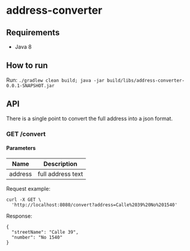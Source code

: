 # address-converter

## Requirements

+ Java 8

## How to run

Run: ```./gradlew clean build; java -jar build/libs/address-converter-0.0.1-SNAPSHOT.jar```

## API

There is a single point to convert the full address into a json format.

### GET /convert

#### Parameters

|Name   |Description|
|---    |---        |
|address|full address text|

Request example:
```
curl -X GET \
  'http://localhost:8080/convert?address=Calle%2039%20No%201540' 
```

Response:
```
{
  "streetName": "Calle 39",
  "number": "No 1540"
}
```